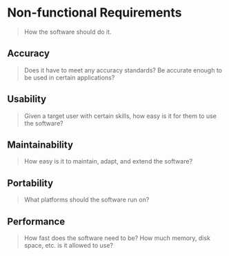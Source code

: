 # Non-functional Requirements

> How the software should do it.

## Accuracy
> Does it have to meet any accuracy standards? Be accurate enough to be used in certain applications?

## Usability
> Given a target user with certain skills, how easy is it for them to use the software?

## Maintainability
> How easy is it to maintain, adapt, and extend the software?

## Portability
> What platforms should the software run on?

## Performance
> How fast does the software need to be? How much memory, disk space, etc. is it allowed to use?